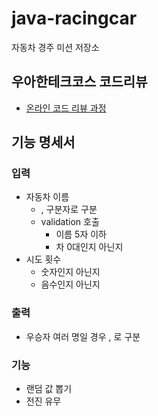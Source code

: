 # java-racingcar

자동차 경주 미션 저장소

## 우아한테크코스 코드리뷰

- [온라인 코드 리뷰 과정](https://github.com/woowacourse/woowacourse-docs/blob/master/maincourse/README.md)

## 기능 명세서

### 입력

- 자동차 이름
  - , 구분자로 구분
  - validation 호출
    - 이름 5자 이하
    - 차 0대인지 아닌지
- 시도 횟수
  - 숫자인지 아닌지
  - 음수인지 아닌지

### 출력

- 우승자 여러 명일 경우 , 로 구분

### 기능

- 랜덤 값 뽑기
- 전진 유무